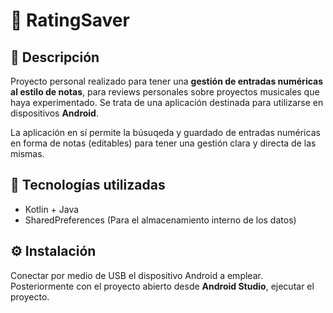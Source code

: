 # 💯 RatingSaver

## 📌 Descripción

Proyecto personal realizado para tener una **gestión de entradas numéricas al estilo de notas**, para reviews personales sobre proyectos musicales que haya experimentado. Se trata de una aplicación destinada para utilizarse en dispositivos **Android**.

La aplicación en sí permite la búsuqeda y guardado de entradas numéricas en forma de notas (editables) para tener una gestión clara y directa de las mismas. 

## 💾 Tecnologías utilizadas
- Kotlin + Java
- SharedPreferences (Para el almacenamiento interno de los datos)

## ⚙️ Instalación

Conectar por medio de USB el dispositivo Android a emplear. Posteriormente con el proyecto abierto desde **Android Studio**, ejecutar el proyecto.